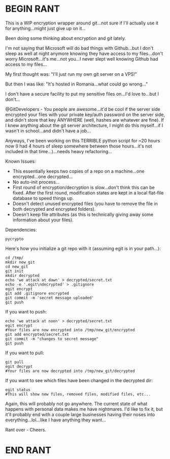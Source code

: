 # BEGIN RANT

This is a WIP encryption wrapper around git...not sure if I'll actually use it for anything...might just give up on it...

Been doing some thinking about encryption and git lately.

I'm not saying that Microsoft will do bad things with Github...but I don't sleep as well at night anymore knowing they have access to my files...don't worry Microsoft...it's me...not you...I never slept well knowing Github had access to my files...

My first thought was: "I'll just run my own git server on a VPS!"

But then I was like: "It's hosted in Romania...what could go wrong..."

I don't have a secure facility to put my sensitive files on...I'd love to...but I don't...

@GitDevelopers - You people are awesome...it'd be cool if the server side encrypted your files with your private key/auth password on the server side, and didn't store that key ANYWHERE (well, hashes are whatever are fine). If I knew anything about the git server architecture, I might do this myself...if I wasn't in school...and didn't have a job...

Anyways, I've been working on this TERRIBLE python script for ~20 hours now (I had 4 hours of sleep somewhere between those hours...it's not included in that time...)...needs heavy refactoring...

Known Issues:
- This essentially keeps two copies of a repo on a machine...one encrypted...one decrypted...
- No auto-init process...
- First round of encryption/decryption is slow...don't think this can be fixed. After the first round, modification states are kept in a local flat-file database to speed things up.
- Doesn't detect unused encrypted files (you have to remove the file in both decrypted and encrypted folders).
- Doesn't keep file attributes (as this is technically giving away some information about your files).

Dependencies:
```
pycrypto
```

Here's how you initialize a git repo with it (assuming egit is in your path...):
```
cd /tmp/
mkdir new_git
cd new_git
git init
mkdir decrypted
echo 'we attack at dawn' > decrypted/secret.txt
echo -e '.egit\ndecrypted' > .gitignore
egit encrypt
git add .gitignore encrypted
git commit -m 'secret message uploaded'
git push
```

If you want to push:
```
echo 'we attack at noon' > decrypted/secret.txt
egit encrypt
#Your files are now encrypted into /tmp/new_git/encrypted
git add encrypted/secret.txt
git commit -m "changes to secret message"
git push
```

If you want to pull:
```
git pull
egit decrypt
#Your files are now decrypted into /tmp/new_git/decrypted
```

If you want to see which files have been changed in the decrypted dir:
```
egit status
#This will show new files, removed files, modified files, etc...
```

Again, this will probably not go anywhere. The current state of what happens with personal data makes me have nightmares. I'd like to fix it, but it'll probably end with a couple large businesses having their noses into everything...lol...like I have anything they want...

Rant over - Cheers.

# END RANT
